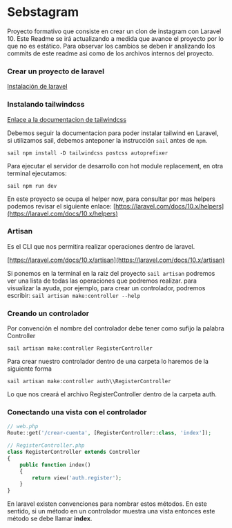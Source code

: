# Sebstagram
Proyecto formativo que consiste en crear un clon de instagram con Laravel 10.
Este Readme se irá actualizando a medida que avance el proyecto por lo que no es estático. Para observar los cambios se deben ir analizando los commits de este readme asi como de los archivos internos del proyecto.

### Crear un proyecto de laravel

[Instalación de laravel](https://laravel.com/docs/10.x/installation#sail-on-macos)

### Instalando tailwindcss
[Enlace a la documentacion de tailwindcss](https://tailwindcss.com/docs/guides/laravel)

Debemos seguir la documentacion para poder instalar tailwind en Laravel, si utilizamos sail, debemos anteponer la instrucción ```sail``` antes de ```npm```.

```
sail npm install -D tailwindcss postcss autoprefixer
```

Para ejecutar el servidor de desarrollo con hot module replacement, en otra terminal ejecutamos:
```
sail npm run dev
```

En este proyecto se ocupa el helper now, para consultar por mas helpers podemos revisar el siguiente enlace:
[https://laravel.com/docs/10.x/helpers](https://laravel.com/docs/10.x/helpers)

### Artisan

Es el CLI que nos permitira realizar operaciones dentro de laravel.

[https://laravel.com/docs/10.x/artisan](https://laravel.com/docs/10.x/artisan)

Si ponemos en la terminal en la raiz del proyecto ```sail artisan``` podremos ver una lista de todas las operaciones que podremos realizar.
para visualizar la ayuda, por ejemplo, para crear un controlador, podremos escribir: ```sail artisan make:controller --help```

### Creando un controlador

Por convención el nombre del controlador debe tener como sufijo la palabra Controller

```sail artisan make:controller RegisterController```

Para crear nuestro controlador dentro de una carpeta lo haremos de la siguiente forma

```sail artisan make:controller auth\\RegisterController```

Lo que nos creará el archivo RegisterController dentro de la carpeta auth.

### Conectando una vista con el controlador

```php
// web.php
Route::get('/crear-cuenta', [RegisterController::class, 'index']);
```

```php
// RegisterController.php
class RegisterController extends Controller
{
    public function index()
    {
        return view('auth.register');
    }
}
```

En laravel existen convenciones para nombrar estos métodos. En este sentido, si un método en un controlador muestra una vista entonces este método se debe llamar **index**. 